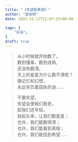 ```yaml
---
title: "《失望和希望》"
author: "邹恒明"
date: 2021-12-17T22:07:23+08:00

tags: [
    "杂谈",
]
draft: true
--- 
```


> 从小时候就开始数了。  
> 数到懂事、数到成熟,  
> 还没有数清。  
> 天上的星星为什么数不清呢？  
> 像记忆和幻想，  
> 永远背负着固执的谜……  

> 不要失望，  
> 失望会使我们衰老，  
> 趁我们还年轻，  
> 抬起头来，让我们数星星；  
> 也许，我们能数得清；  
> 也许，我们能看到真相；  
> 也许，我们能找到希望……  